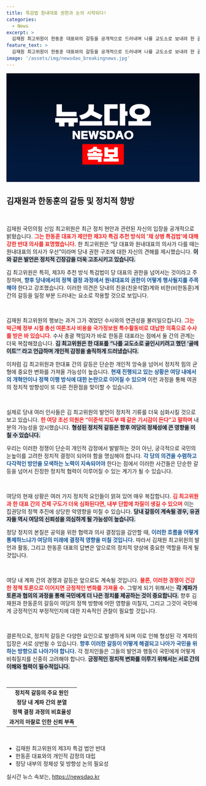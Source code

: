```yaml
---
title: 특검법 원내대표 권한과 논의 시작되다!
categories:
  - News
excerpt: >
  김재원 최고위원이 한동훈 대표와의 갈등을 공개적으로 드러내며 나를 교도소로 보내려 한 골메이트라고 비판했습니다. 당내 권력 다툼이 심화되고, 친윤과 비한 세력 간 긴장이 고조되는 가운데, 정치적 격돌이 예고됩니다!
feature_text: >
  김재원 최고위원이 한동훈 대표와의 갈등을 공개적으로 드러내며 나를 교도소로 보내려 한 골메이트라고 비판했습니다. 당내 권력 다툼이 심화되고, 친윤과 비한 세력 간 긴장이 고조되는 가운데, 정치적 격돌이 예고됩니다!
image: '/assets/img/newsdao_breakingnews.jpg'
---
```


<p><img src="/assets/img/newsdao_breakingnews.jpg" alt="koreaapp 속보" /></p>

<h2 data-ke-size="size26">김재원과 한동훈의 갈등 및 정치적 향방</h2>

<p data-ke-size="size16">&nbsp;</p>

<p>김재원 국민의힘 신임 최고위원은 최근 정치 현안과 관련된 자신의 입장을 공개적으로 밝혔습니다. <b><span style="color: #ee2323;">그는 한동훈 대표가 제안한 제3자 특검 추천 방식의 '채 상병 특검법'에 대해 강한 반대 의사를 표명했습니다.</span></b> 한 최고위원은 “당 대표와 원내대표의 의사가 다를 때는 원내대표의 의사가 우선”이라며 당내 권한 구조에 대한 자신의 견해를 제시했습니다. <b><span style="background-color: #21538527;">이와 같은 발언은 정치적 긴장감을 더욱 고조시키고 있습니다.</span></b></p>

<p>김 최고위원은 특히, 제3자 추천 방식 특검법이 당 대표의 권한을 넘어서는 것이라고 주장하며, <b><span style="color: #1a5490;">향후 당내에서의 정책 결정 과정에서 원내대표의 권한이 어떻게 행사될지를 주목해야</span></b> 한다고 강조했습니다. 이러한 의견은 당내의 친윤(친윤석열)계와 비한(비한동훈)계 간의 갈등을 일정 부분 드러내는 요소로 작용할 것으로 보입니다.</p>

<p data-ke-size="size16">&nbsp;</p>

<p>김재원 최고위원의 행보는 과거 그가 겪었던 수사와의 연관성을 불러일으킵니다. <b><span style="color: #ee2323;">그는 박근혜 정부 시절 총선 여론조사 비용을 국가정보원 특수활동비로 대납한 의혹으로 수사를 받은 바 있습니다.</span></b> 수사 총괄 책임자가 바로 한동훈 대표라는 점에서 둘 간의 관계는 더욱 복잡해졌습니다. <b><span style="background-color: #21538527;">김 최고위원은 한 대표를 “나를 교도소로 골인시키려고 했던 ‘골메이트’” 라고 언급하며 개인적 감정을 솔직하게 드러냈습니다.</span></b></p>

<p>이처럼 김 최고위원과 한대표 간의 갈등은 단순한 개인적 앙숙을 넘어서 정치적 힘의 균형에 중요한 변화를 가져올 가능성이 높습니다. 
<b><span style="color: #1a5490;">현재 진행되고 있는 상황은 여당 내에서의 개혁안이나 정책 이행 방식에 대한 논란으로 이어질 수 있으며</span></b> 이런 과정을 통해 여권의 정치적 방향성이 또 다른 전환점을 맞이할 수 있습니다. </p>

<p data-ke-size="size16">&nbsp;</p>

<p>실제로 당내 여러 인사들은 김 최고위원의 발언이 정치적 기류를 더욱 심화시킬 것으로 보고 있습니다. <b><span style="color: #ee2323;">한 여당 초선 의원은 “이준석 지도부 때 같은 기시감이 든다”고 말하며</span></b> 내분의 가능성을 암시했습니다. <b><span style="background-color: #21538527;">형성된 정치적 갈등은 향후 여당의 정체성에 큰 영향을 미칠 수 있습니다.</span></b></p>

<p>우리는 이러한 정쟁이 단순히 개인적 감정에서 발발하는 것이 아닌, 궁극적으로 국민의 눈높이를 고려한 정치적 결정이 되어야 함을 명심해야 합니다. <b><span style="color: #1a5490;">각 당의 의견을 수렴하고 다각적인 방안을 모색하는 노력이 지속되어야</span></b> 한다는 점에서 이러한 사건들은 단순한 갈등을 넘어서 진정한 정치적 협력이 이루어질 수 있는 계기가 될 수 있습니다.</p>

<p data-ke-size="size16">&nbsp;</p>

<p>여당의 현재 상황은 여러 가지 정치적 요인들이 얽혀 있어 매우 복잡합니다. <b><span style="color: #ee2323;">김 최고위원과 한 대표 간의 견제 구도가 더욱 심화된다면, 내부 단합에 차질이 생길 수 있으며</span></b> 이는 집권당의 정책 추진에 상당한 악영향을 미칠 수 있습니다. <b><span style="background-color: #21538527;">당내 갈등이 계속될 경우, 유권자들 역시 여당의 신뢰성을 의심하게 될 가능성이 높습니다.</span></b></p>

<p>정당 정치의 본질은 공익을 위한 협력과 의사 결정임을 감안할 때, <b><span style="color: #1a5490;">이러한 흐름을 어떻게 통제하느냐가 여당의 미래에 결정적 영향을 미칠 것입니다.</span></b> 따라서 김재원 최고위원의 발언과 활동, 그리고 한동훈 대표의 답변은 앞으로의 정치적 양상에 중요한 역할을 하게 될 것입니다.</p>

<p data-ke-size="size16">&nbsp;</p>

<p>여당 내 계파 간의 경쟁과 갈등은 앞으로도 계속될 것입니다. <b><span style="color: #ee2323;">물론, 이러한 경쟁이 건강한 정책 토론으로 이어지면 긍정적인 변화를 가져올 수.</span></b> 그렇게 되기 위해서는 <b><span style="background-color: #21538527;">각 계파가 토론과 협의의 과정을 통해 국민에게 더 나은 정치를 제공하는 것이 중요합니다.</span></b> 향후 김재원과 한동훈의 갈등이 여당의 정책 방향에 어떤 영향을 미칠지, 그리고 그것이 국민에게 긍정적인지 부정적인지에 대한 지속적인 관찰이 필요할 것입니다. </p>

<p data-ke-size="size16">&nbsp;</p>

<p>결론적으로, 정치적 갈등은 다양한 요인으로 발생하게 되며 이로 인해 형성된 각 계파의 입장은 서로 상반될 수 있습니다. <b><span style="color: #1a5490;">향후 이러한 갈등이 어떻게 해결되고 나아가 국민을 위하는 방향으로 나아가야 합니다.</span></b> 각 정치인들은 그들의 발언과 행동이 국민에게 어떻게 비춰질지를 신중히 고려해야 합니다. <b><span style="background-color: #21538527;">긍정적인 정치적 변화를 이루기 위해서는 서로 간의 이해와 협력이 필수적입니다.</span></b> </p>

<p data-ke-size="size16">&nbsp;</p>

<table>
  <tr>
    <td style="text-align: center; height: 17px;"><b>정치적 갈등의 주요 원인</b></td>
  </tr>
  <tr>
    <td style="text-align: center; height: 17px;"><b>정당 내 계파 간의 분열</b></td>
  </tr>
  <tr>
    <td style="text-align: center; height: 17px;"><b>정책 결정 과정의 비효율성</b></td>
  </tr>
  <tr>
    <td style="text-align: center; height: 17px;"><b>과거의 마찰로 인한 신뢰 부족</b></td>
  </tr>
</table>

<p data-ke-size="size16">&nbsp;</p>

<ul>
  <li>김재원 최고위원의 제3자 특검 법안 반대</li>
  <li>한동훈 대표와의 개인적 감정의 대립</li>
  <li>정당 내부의 정체성 및 방향성 논의 필요성</li>
</ul>
실시간 뉴스 속보는, <a href="https://newsdao.kr" rel="dofollow">https://newsdao.kr</a>


